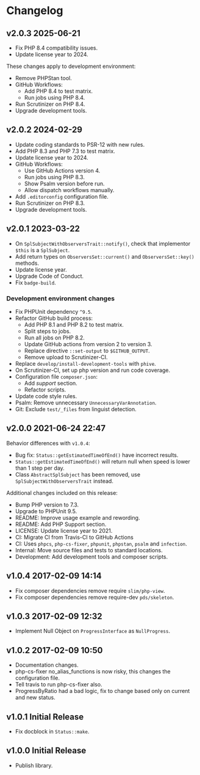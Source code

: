 # Changelog

## v2.0.3 2025-06-21

- Fix PHP 8.4 compatibility issues.
- Update license year to 2024.

These changes apply to development environment:

- Remove PHPStan tool.
- GitHub Workflows:
  - Add PHP 8.4 to test matrix.
  - Run jobs using PHP 8.4.
- Run Scrutinizer on PHP 8.4.
- Upgrade development tools.

## v2.0.2 2024-02-29

- Update coding standards to PSR-12 with new rules.
- Add PHP 8.3 and PHP 7.3 to test matrix.
- Update license year to 2024.
- GitHub Workflows:
  - Use GitHub Actions version 4.
  - Run jobs using PHP 8.3.
  - Show Psalm version before run.
  - Allow dispatch workflows manually.
- Add `.editorconfig` configuration file.
- Run Scrutinizer on PHP 8.3.
- Upgrade development tools.

## v2.0.1 2023-03-22

- On `SplSubjectWithObserversTrait::notify()`, check that implementor `$this` is a `SplSubject`.
- Add return types on `ObserversSet::current()` and `ObserversSet::key()` methods.
- Update license year.
- Upgrade Code of Conduct.
- Fix `badge-build`.

### Development environment changes

- Fix PHPUnit dependency `^9.5`.
- Refactor GitHub build process:
  - Add PHP 8.1 and PHP 8.2 to test matrix.
  - Split steps to jobs.
  - Run all jobs on PHP 8.2.
  - Update GitHub actions from version 2 to version 3.
  - Replace directive `::set-output` to `$GITHUB_OUTPUT`.
  - Remove upload to Scrutinizer-CI.
- Replace `develop/install-development-tools` with `phive`.
- On Scrutinizer-CI, set up php version and run code coverage.
- Configuration file `composer.json`:
  - Add *support* section.
  - Refactor scripts.
- Update code style rules.
- Psalm: Remove unnecessary `UnnecessaryVarAnnotation`.
- Git: Exclude `test/_files` from linguist detection.

## v2.0.0 2021-06-24 22:47

Behavior differences with `v1.0.4`:

- Bug fix: `Status::getEstimatedTimeOfEnd()` have incorrect results.
- `Status::getEstimatedTimeOfEnd()` will return null when speed is lower than 1 step per day.
- Class `AbstractSplSubject` has been removed, use `SplSubjectWithObserversTrait` instead.

Additional changes included on this release:

- Bump PHP version to 7.3.
- Upgrade to PHPUnit 9.5.
- README: Improve usage example and rewording.
- README: Add PHP Support section.
- LICENSE: Update license year to 2021.
- CI: Migrate CI from Travis-CI to GitHub Actions
- CI: Uses `phpcs`, `php-cs-fixer`, `phpunit`, `phpstan`, `psalm` and `infection`.
- Internal: Move source files and tests to standard locations.
- Development: Add development tools and composer scripts.

## v1.0.4 2017-02-09 14:14

- Fix composer dependencies remove require `slim/php-view`.
- Fix composer dependencies remove require-dev `pds/skeleton`.

## v1.0.3 2017-02-09 12:32

- Implement Null Object on `ProgressInterface` as `NullProgress`.

## v1.0.2 2017-02-09  10:50

- Documentation changes.
- php-cs-fixer no_alias_functions is now risky, this changes the configuration file.
- Tell travis to run php-cs-fixer also.
- ProgressByRatio had a bad logic, fix to change based only on current and new status.

## v1.0.1 Initial Release

- Fix docblock in `Status::make`.

## v1.0.0 Initial Release

- Publish library.
